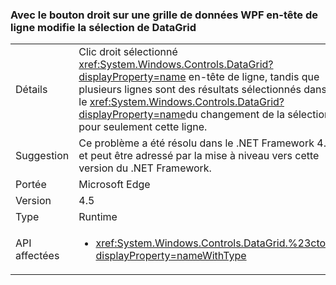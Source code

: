 ### <a name="right-clicking-on-a-wpf-datagrid-row-header-changes-the-datagrid-selection"></a>Avec le bouton droit sur une grille de données WPF en-tête de ligne modifie la sélection de DataGrid

|   |   |
|---|---|
|Détails|Clic droit sélectionné <xref:System.Windows.Controls.DataGrid?displayProperty=name> en-tête de ligne, tandis que plusieurs lignes sont des résultats sélectionnés dans le <xref:System.Windows.Controls.DataGrid?displayProperty=name>du changement de la sélection pour seulement cette ligne.|
|Suggestion|Ce problème a été résolu dans le .NET Framework 4.6 et peut être adressé par la mise à niveau vers cette version du .NET Framework.|
|Portée|Microsoft Edge|
|Version|4.5|
|Type|Runtime|
|API affectées|<ul><li><xref:System.Windows.Controls.DataGrid.%23ctor?displayProperty=nameWithType></li></ul>|

